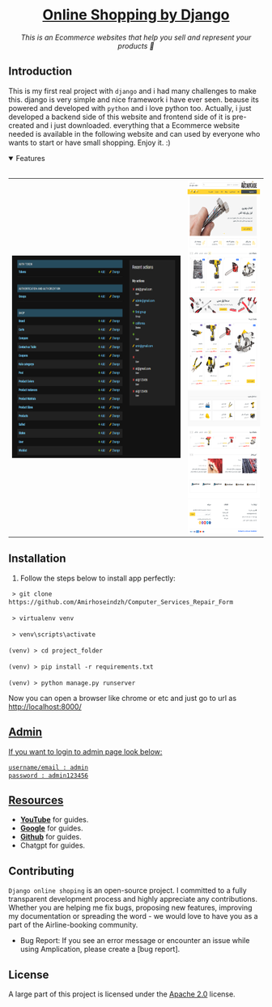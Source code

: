 <h1 align="center">
    <a href=""> Online Shopping  by Django</a>
</h1>

<p align="center">
  <i align="center">
    This is an Ecommerce websites that help you sell and represent your products  🚀</i>
</p>



## Introduction
This is my first real project with `django` and i had many challenges to make this. django is very simple and nice framework i have ever seen.
beause its powered and developed with `python` and i love python too.
Actually, i just developed a backend side of this website and frontend side of it is pre-created and i just downloaded.
everything that a Ecommerce website needed is available in the following website and can used by everyone who wants to start or have small shopping.
Enjoy it. :)


<details open>
<summary>
 Features
</summary> <br />


<table>
  <tr>
    <td rowspan="3"><img src="Github/assets/admin_page.png" alt="admin page" height="400px"></td>
    <td rowspan="3"><img src="Github/assets/abzarkade_wholesite.png" alt="whole main page" height="700px"></td>
  </tr>
  <tr>
  </tr>
  <tr>
  </tr>
</table>
    
</details>

## Installation
1. Follow the steps below to install app perfectly:
```shell
 > git clone https://github.com/Amirhoseindzh/Computer_Services_Repair_Form

 > virtualenv venv 

 > venv\scripts\activate 

(venv) > cd project_folder 

(venv) > pip install -r requirements.txt

(venv) > python manage.py runserver 

```

Now you can open a browser like chrome or etc and just go to url as <a href='http://localhost:8000/'>http://localhost:8000/

## Admin
If you want to login to admin page look below:
```login
username/email : admin
password : admin123456
```
## Resources

- **[YouTube](https://www.youtube.com/)** for guides.
- **[Google](https://www.google.com/)** for guides.
- **[Github](https://www.github.com/)** for guides.
- Chatgpt for guides.

<a name="contributing_anchor"></a>
## Contributing

`Django online shoping` is an open-source project. I committed to a fully transparent development process and highly appreciate any contributions. Whether you are helping me fix bugs, proposing new features, improving my documentation or spreading the word - we would love to have you as a part of the Airline-booking community. 

- Bug Report: If you see an error message or encounter an issue while using Amplication, please create a [bug report].


## License

A large part of this project is licensed under the [Apache 2.0](./LICENSE) license. 
